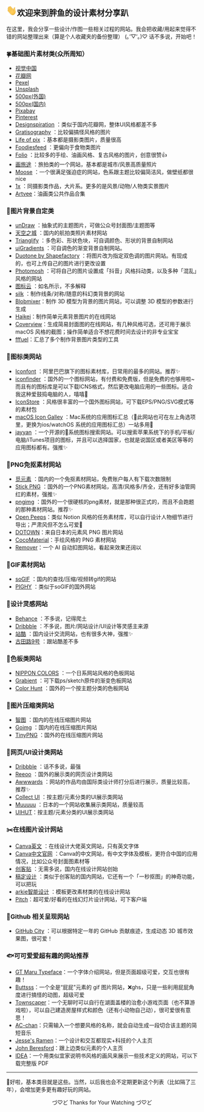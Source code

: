 ## <img src="https://raw.githubusercontent.com/parth-27/parth-27/master/Hi.gif" width="28px" height="28px"/>欢迎来到胖鱼的设计素材分享趴

在这里，我会分享一些设计/作图一些相关过程的网站。我会把收藏/用起来觉得不错的网站整理出来（算是个人收藏夹的备份整理）
(｡’▽’｡)♡ 话不多说，开始吧！

### 🍀基础图片素材类(众所周知）

* [视觉中国](https://www.vcg.com/)
* [花瓣网](http://huaban.com/discovery/)
* [Pexel](https://www.pexels.com/)
* [Unsplash](https://unsplash.com/)
* [500px(外国)](https://500px.com/)
* [500px(国内)](https://500px.me/)
* [Pixabay](https://pixabay.com/)
* [Pinterest](https://www.pinterest.com/)
* [Designspiration](https://www.designspiration.net/) ：类似于国内花瓣网，整体UI风格都差不多
* [Gratisography](https://gratisography.com/) ：比较偏搞怪风格的图片
* [Life of pix](https://www.lifeofpix.com/) ：基本都是摄影类图片，质量很高
* [Foodiesfeed](https://www.foodiesfeed.com/) ：更偏向于食物类图片
* [Folio](https://folioart.co.uk/) ：比较多的手绘、油画风格、复古风格的图片，创意很赞👍
* [画旅途](http://www.hualvtu.com/) ：旅拍类的一个网站，基本都是城市/风景高质量照片
* [Moose](https://photos.icons8.com/) ：一个很满足强迫症的网站，色系跟主题比较偏简洁风，做壁纸都很nice
* [1x](https://1x.com/) ：同摄影类作品，大片系。更多的是风景/动物/人物类实景图片
* [Artvee](https://artvee.com/)：油画类公共作品合集


### 🌸图片背景自定类

* [unDraw](https://undraw.co/) ：抽象式的主题图片，可做公众号封面图/主题图等
* [天空之城](https://www.skypixel.com/) ：国内的航拍类照片素材网站
* [Trianglify](https://trianglify.io/) ：多色彩、形状色块，可自调颜色、形状的背景自制网站
* [uiGradients](https://uigradients.com/#PiggyPink) ：可自调色的渐变背景自制网站。
* [Duotone by Shapefactory](https://duotone.shapefactory.co/?f=f6cde1&t=005eac&q=_) ：将图片改为指定双色调的图片网站。有现成的，也可上传自己的图片进行更改设置
* [Photomosh](https://photomosh.com/) ：可将自己的图片设置成「抖音」风格抖动类，以及多种「混乱」风格的网站
* [图标云](http://www.bgpatterns.com/) ：如名所示，不多解释
* [silk](http://weavesilk.com/) ：制作线条/对称/随意的科幻类背景的网站
* [Blobmixer](https://blobmixer.14islands.com/)：制作 3D 模型为背景的图片网站，可以调整 3D 模型的参数进行生成
* [Haikei](https://app.haikei.app/)：制作简单元素背景图片的在线网站
* [Coverview](https://coverview.vercel.app/)：生成简易封面图的在线网站，有几种风格可选，还可用于展示 macOS 风格的截图；操作简单适合不想花费时间去设计的非专业宝宝
* [fffuel](https://fffuel.co/)：汇总了多个制作背景图片类型的工具


### 🌻图标类网站

* [Iconfont](http://iconfont.cn/home/index?spm=a313x.7781069.1998910419.2) ：阿里巴巴旗下的图标素材库，日常用的最多的网站。推荐✨
* [iconfinder](https://www.iconfinder.com/) ：国外的一个图标网站，有付费和免费版，但是免费的也够用啦~而且有的图标库是可以下载ICNS格式，然后更改电脑应用的一些图标。适合我这种爱鼓捣电脑的人，嘻嘻🧐
* [IconStore](https://iconstore.co/) ：风格很丰富的一个国外图标网站，可下载EPS/PNG/SVG模式等的素材包
* [macOS Icon Galley](https://www.macosicongallery.com/) ：Mac系统的应用图标汇总（📌此网站也可在左上角选项里，更换为ios/watchOS 系统的应用图标汇总）一站多用🤗
* [jayyan](https://jayyan.net/itunes/) ：一个开源的🍎系统图标搜索网站。可以搜索苹果系统下的手机/平板/电脑/iTunes项目的图标，并且可以选择国家，也就是说国区或者美区等等的应用图标都有。强推✨


### 🍉PNG免抠素材网站

* [觅元素](http://www.51yuansu.com/) ：国内的一个免抠素材网站，免费账户每人有下载次数限制
* [Stick PNG](http://www.stickpng.com/) ：国外的一个PNG素材网站，高清/风格多/齐全，还有好多油管网红的素材，强推✨
* [pngimg](http://pngimg.com/) ：国外的一个很硬核的png素材，就是那种很正式的，而且不会跑题的那种素材网站。推荐✨
* [Open Peeps](https://www.openpeeps.com/)：类似 Notion 风格的任务素材库，可以自行设计人物细节进行导出；严肃风但不怎么可爱🤔
* [DOTOWN](https://dotown.maeda-design-room.net/)：来自日本的元素风 PNG 图片网站
* [CocoMaterial](https://cocomaterial.com/)：手绘风格的 PNG 素材网站
* [Remover](https://remover.zmo.ai/)：一个 AI 自动扣图网站，看起来效果还阔以


### 🍋GIF素材网站

* [soGIF](https://www.soogif.com/) ：国内的查找/压缩/视频转gif的网站
* [PIGHY](https://giphy.com/) ：类似于soGIF的国外网站


### 🥝设计灵感网站

* [Behance](https://www.behance.net/) ：不多说，记得爬土
* [Dribbble](https://dribbble.com/) ：不多说，图片/网站设计/UI设计等灵感主来源
* [站酷](https://www.zcool.com.cn/) ：国内设计交流网站，也有很多大神，强推✨
* [古田路9号](http://www.gtn9.com/index.aspx) ：跟站酷差不多


### 🌈色板类网站

* [NIPPON COLORS](http://nipponcolors.com/#momo) ：一个日系网站风格的色板网站
* [Grabient](https://www.grabient.com/) ：可下载ps/sketch原件的渐变色板网站
* [Color Hunt](https://colorhunt.co/) ：国外的一个按主题分类的色板网站


### 🍫图片压缩类网站

* [智图](http://zhitu.isux.us/) ：国内的在线压缩图片网站
* [Goimg](https://goimg.io/) ：国内的在线压缩图片网站
* [TinyPNG](https://tinypng.com/) ：国外的在线压缩图片网站


### 📐网页/UI设计类网站

* [Dribbble](https://dribbble.com/) ：话不多说，最强
* [Reeoo](https://reeoo.com/) ：国外的展示类的网页设计类网站
* [Awwwards](https://www.awwwards.com/websites/) ：网站的作品均由国际类设计师打分后进行展示，质量比较高，推荐✨
* [Collect UI](http://collectui.com/challenges/calendar) ：按主题/元素分类的UI展示类网站
* [Muuuuu](http://muuuuu.org/) ：日本的一个网站收集展示类网站，质量较高
* [UIHUT](https://uihut.com/)：按主题/元素分类的UI展示类网站


### ✂️在线图片设计网站

* [Canva英文](https://www.canva.com/) ：在线设计大佬英文网站，只有英文字体
* [Canva中文官网](https://www.canva.cn/) ：Canva的中文网站，有中文字体及模板，更符合中国的应用情况，比如公众号封面图素材等
* [创客贴](https://www.chuangkit.com/usetutorial) ：无需多说，国内在线设计网站创始
* [稿定设计](https://www.gaoding.com/) ：类似于创客贴的国内网站，它还有一个「一秒抠图」的神奇功能，可以把玩
* [arkie智能设计](https://www.arkie.cn/scenarios) ：模板更改素材类的在线设计网站
* [Pitch](https://pitch.com/)：超可爱/好看的在线幻灯片设计网站，可下客户端

### 🥳Github 相关呈现网站

* [GitHub City](https://honzaap.github.io/GithubCity/) ：可以根据特定一年的 GitHub 贡献痕迹，生成动态 3D 城市效果图，很可爱！

### 🐟可可爱爱超有趣的网站推荐

* [GT Maru Typeface](https://www.gt-maru.com/#story)：一个字体介绍网站，但是页面超级可爱，交互也很有趣！
* [Buttsss](https://www.buttsss.com/)：一个全是“屁屁”元素的 gif 图片网站，❌ghs，只是一些利用屁屁角度进行搞怪的动图，超级可爱
* [Townscaper](https://oskarstalberg.com/Townscaper/)：一个无聊时可以自行在湖面盖楼的治愈小游戏页面（也不算游戏啦），可以自己建造房屋样式和颜色（还有小动物自己动），很可爱很有意思！
* [AC-chan](https://aidn.jp/jingle/)：只需输入一个想要风格的名称，就会自动生成一段切合该主题的简短音乐
* [Jesse's Ramen](https://jesse-zhou.com/)：一个设计和交互都现实+科技的个人主页
* [John Beresford](https://www.john-beresford.com/)：跟上边类似元素的个人主页
* [IDEA](https://idea-instructions.com/)：一个用类似宜家说明书风格的画风来展示一些技术定义的网站，可以下载完整版 PDF

---
📣好啦，基本类目就是这些。当然，以后我也会不定期更新这个列表（比如隔了三年），会增加更多更有趣好玩的网站。

<div align='center'>づ♡ど Thanks for Your Watching づ♡ど </div>

